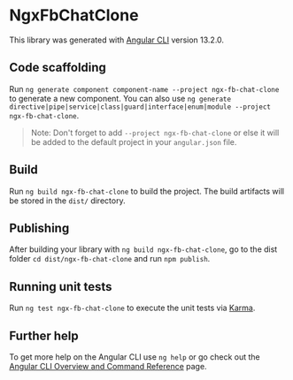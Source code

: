 # NgxFbChatClone

This library was generated with [Angular CLI](https://github.com/angular/angular-cli) version 13.2.0.

## Code scaffolding

Run `ng generate component component-name --project ngx-fb-chat-clone` to generate a new component. You can also use `ng generate directive|pipe|service|class|guard|interface|enum|module --project ngx-fb-chat-clone`.
> Note: Don't forget to add `--project ngx-fb-chat-clone` or else it will be added to the default project in your `angular.json` file. 

## Build

Run `ng build ngx-fb-chat-clone` to build the project. The build artifacts will be stored in the `dist/` directory.

## Publishing

After building your library with `ng build ngx-fb-chat-clone`, go to the dist folder `cd dist/ngx-fb-chat-clone` and run `npm publish`.

## Running unit tests

Run `ng test ngx-fb-chat-clone` to execute the unit tests via [Karma](https://karma-runner.github.io).

## Further help

To get more help on the Angular CLI use `ng help` or go check out the [Angular CLI Overview and Command Reference](https://angular.io/cli) page.
